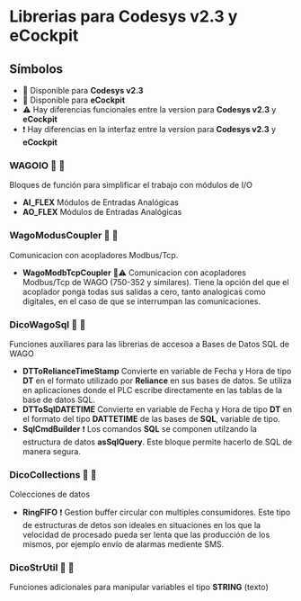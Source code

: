  
# Librerias para **Codesys v2.3** y **eCockpit** 
## Símbolos
- :orange_book: Disponible para **Codesys v2.3** 
- :green_book:  Disponible para **eCockpit**
- :warning:  Hay diferencias funcionales entre la version para **Codesys v2.3** y **eCockpit**  
- :exclamation:  Hay diferencias en la interfaz entre la version para **Codesys v2.3** y **eCockpit**  


### WAGOIO :orange_book: :green_book:
Bloques de función para simplificar el trabajo con módulos de I/O
- **AI_FLEX**
Módulos de Entradas Analógicas 
- **AO_FLEX**
Módulos de Entradas Analógicas 

### WagoModusCoupler :orange_book: :green_book: 
Comunicacion con acopladores Modbus/Tcp.
- **WagoModbTcpCoupler** :green_book::warning: Comunicacion con acopladores Modbus/Tcp de WAGO (750-352 y similares). Tiene la opción del que el acoplador ponga todas sus salidas a cero, tanto analogicas como digitales, en el caso de que se interrumpan las comunicaciones.     

### DicoWagoSql :orange_book: :green_book:
Funciones auxiliares para las librerias de accesoa a Bases de Datos SQL de WAGO 
- **DTToRelianceTimeStamp** Convierte en variable de Fecha y Hora de tipo **DT** en el formato utilizado por **Reliance** en sus bases de datos. Se utiliza en aplicaciones donde el PLC escribe directamente en las tablas de la base de datos SQL.
- **DTToSqlDATETIME** Convierte en variable de Fecha y Hora de tipo **DT** en el formato del tipo **DATTETIME**  de las bases de  **SQL**, variable de tipo.
- **SqlCmdBuilder** :exclamation: Los comandos **SQL** se componen utilzando la estructura de datos __asSqlQuery__. Este bloque permite hacerlo de SQL de manera segura.

### DicoCollections :orange_book: :green_book:
Colecciones de datos    
- **RingFIFO** :exclamation: Gestion buffer circular con multiples consumidores. Este tipo de estructuras de detos son ideales en situaciones en los que la velocidad de procesado pueda ser lenta que las producción de los mismos, por ejemplo envío de alarmas mediente SMS.

### DicoStrUtil :orange_book: :green_book:
Funciones adicionales para manipular variables el tipo **__STRING__**  (texto)   

